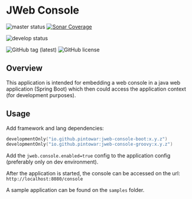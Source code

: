 # JWeb Console

![master status](https://github.com/pintowar/jweb-console/actions/workflows/master.yml/badge.svg?branch=master)
[![Sonar Coverage](https://sonarcloud.io/api/project_badges/measure?project=pintowar_jweb-console&metric=coverage)](https://sonarcloud.io/dashboard?id=pintowar_jweb-console)

![develop status](https://github.com/pintowar/jweb-console/actions/workflows/develop.yml/badge.svg?branch=develop)

![GitHub tag (latest)](https://img.shields.io/github/v/tag/pintowar/jweb-console)
![GitHub license](https://img.shields.io/github/license/pintowar/jweb-console)

Overview
--------
This application is intended for embedding a web console in a java web application (Spring Boot)
which then could access the application context (for development purposes).

Usage
-----

Add framework and lang dependencies:

```kotlin
developmentOnly("io.github.pintowar:jweb-console-boot:x.y.z")
developmentOnly("io.github.pintowar:jweb-console-groovy:x.y.z")
```

Add the `jweb.console.enabled=true` config to the application config (preferably only on dev environment).

After the application is started, the console can be accessed on the url: `http://localhost:8080/console`

A sample application can be found on the `samples` folder.